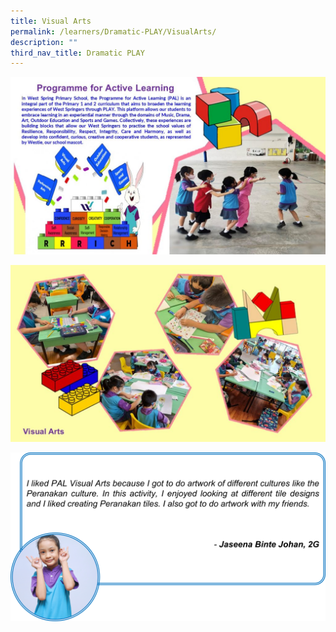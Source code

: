```yaml
---
title: Visual Arts
permalink: /learners/Dramatic-PLAY/VisualArts/
description: ""
third_nav_title: Dramatic PLAY
---
```

![](/images/Slide1-5-1024x576.jpg)

![](/images/Slide6-5-1024x576.jpg)

![](/images/PAL-slide3-1024x548.png)